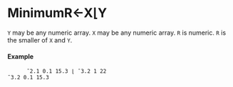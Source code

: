 




<h1 class="heading"><span class="name">Minimum</span><span class="command">R←X⌊Y</span></h1>

`Y` may be any numeric array.  `X` may be any numeric array.  `R` is numeric.  `R` is the smaller of `X` and `Y`.

#### Example
```apl
      ¯2.1 0.1 15.3 ⌊ ¯3.2 1 22
¯3.2 0.1 15.3
```



